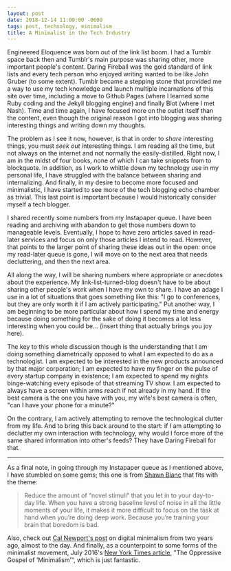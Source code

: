 ```yaml
---
layout: post
date: 2018-12-14 11:00:00 -0600
tags: post, technology, minimalism
title: A Minimalist in the Tech Industry
---
```


Engineered Eloquence was born out of the link list boom. I had a Tumblr space back then and Tumblr's main purpose was sharing other, more important people's content. Daring Fireball was the gold standard of link lists and every tech person who enjoyed writing wanted to be like John Gruber (to some extent). Tumblr became a stepping stone that provided me a way to use my tech knowledge and launch multiple incarnations of this site over time, including a move to Github Pages (where I learned some Ruby coding and the Jekyll blogging engine) and finally Blot (where I met Nash). Time and time again, I have focused more on the outlet itself than the content, even though the original reason I got into blogging was sharing interesting things and writing down my thoughts.

The problem as I see it now, however, is that in order to *share* interesting things, you must *seek out* interesting things. I am reading all the time, but not always on the internet and not normally the easily-distilled. Right now, I am in the midst of four books, none of which I can take snippets from to blockquote. In addition, as I work to whittle down my technology use in my personal life, I have struggled with the balance between sharing and internalizing. And finally, in my desire to become more focused and minimalistic, I have started to see more of the tech blogging echo chamber as trivial. This last point is important because I would historically consider myself a tech blogger.

I shared recently some numbers from my Instapaper queue. I have been reading and archiving with abandon to get those numbers down to manageable levels. Eventually, I hope to have zero articles saved in read-later services and focus on only those articles I intend to read. However, that points to the larger point of sharing these ideas out in the open: once my read-later queue is gone, I will move on to the next area that needs decluttering, and then the next area. 

All along the way, I will be sharing numbers where appropriate or anecdotes about the experience. My link-list-turned-blog doesn't have to be about sharing other people's work when I have my own to share. I have an adage I use in a lot of situations that goes something like this: "I go to conferences, but they are only worth it if I am actively participating." Put another way, I am beginning to be more particular about how I spend my time and energy because doing something for the sake of doing it becomes a lot less interesting when you could be... (insert thing that actually brings you joy here).

The key to this whole discussion though is the understanding that I am doing something diametrically opposed to what I am expected to do as a technologist. I am expected to be interested in the new products announced by that major corporation; I am expected to have my finger on the pulse of every startup company in existence; I am expected to spend my nights binge-watching every episode of that streaming TV show. I am expected to always have a screen within arms reach if not already in my hand. If the best camera is the one you have with you, my wife's best camera is often, "can I have your phone for a minute?"

On the contrary, I am actively attempting to remove the technological clutter from my life. And to bring this back around to the start: if I am attempting to declutter my own interaction with technology, why would I force more of the same shared information into other's feeds? They have Daring Fireball for that.

<hr>

As a final note, in going through my Instapaper queue as I mentioned above, I have stumbled on some gems; this one is from [Shawn Blanc](https://shawnblanc.net/2016/02/cal-newport-deep-work-focus/) that fits with the theme:
> Reduce the amount of “novel stimuli” that you let in to your day-to-day life. When you have a strong baseline level of noise in all the little moments of your life, it makes it more difficult to focus on the task at hand when you’re doing deep work. Because you’re training your brain that boredom is bad.

Also, check out [Cal Newport's post](http://calnewport.com/blog/2016/12/18/on-digital-minimalism/) on digital minimalism from two years ago, almost to the day. And finally, as a counterpoint to some forms of the minimalist movement, July 2016's [New York Times article](https://www.nytimes.com/2016/07/31/magazine/the-oppressive-gospel-of-minimalism.html?nytmobile=0), "The Oppressive Gospel of ‘Minimalism’", which is just fantastic.